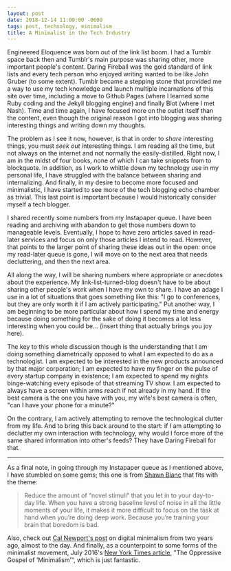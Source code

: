 ```yaml
---
layout: post
date: 2018-12-14 11:00:00 -0600
tags: post, technology, minimalism
title: A Minimalist in the Tech Industry
---
```


Engineered Eloquence was born out of the link list boom. I had a Tumblr space back then and Tumblr's main purpose was sharing other, more important people's content. Daring Fireball was the gold standard of link lists and every tech person who enjoyed writing wanted to be like John Gruber (to some extent). Tumblr became a stepping stone that provided me a way to use my tech knowledge and launch multiple incarnations of this site over time, including a move to Github Pages (where I learned some Ruby coding and the Jekyll blogging engine) and finally Blot (where I met Nash). Time and time again, I have focused more on the outlet itself than the content, even though the original reason I got into blogging was sharing interesting things and writing down my thoughts.

The problem as I see it now, however, is that in order to *share* interesting things, you must *seek out* interesting things. I am reading all the time, but not always on the internet and not normally the easily-distilled. Right now, I am in the midst of four books, none of which I can take snippets from to blockquote. In addition, as I work to whittle down my technology use in my personal life, I have struggled with the balance between sharing and internalizing. And finally, in my desire to become more focused and minimalistic, I have started to see more of the tech blogging echo chamber as trivial. This last point is important because I would historically consider myself a tech blogger.

I shared recently some numbers from my Instapaper queue. I have been reading and archiving with abandon to get those numbers down to manageable levels. Eventually, I hope to have zero articles saved in read-later services and focus on only those articles I intend to read. However, that points to the larger point of sharing these ideas out in the open: once my read-later queue is gone, I will move on to the next area that needs decluttering, and then the next area. 

All along the way, I will be sharing numbers where appropriate or anecdotes about the experience. My link-list-turned-blog doesn't have to be about sharing other people's work when I have my own to share. I have an adage I use in a lot of situations that goes something like this: "I go to conferences, but they are only worth it if I am actively participating." Put another way, I am beginning to be more particular about how I spend my time and energy because doing something for the sake of doing it becomes a lot less interesting when you could be... (insert thing that actually brings you joy here).

The key to this whole discussion though is the understanding that I am doing something diametrically opposed to what I am expected to do as a technologist. I am expected to be interested in the new products announced by that major corporation; I am expected to have my finger on the pulse of every startup company in existence; I am expected to spend my nights binge-watching every episode of that streaming TV show. I am expected to always have a screen within arms reach if not already in my hand. If the best camera is the one you have with you, my wife's best camera is often, "can I have your phone for a minute?"

On the contrary, I am actively attempting to remove the technological clutter from my life. And to bring this back around to the start: if I am attempting to declutter my own interaction with technology, why would I force more of the same shared information into other's feeds? They have Daring Fireball for that.

<hr>

As a final note, in going through my Instapaper queue as I mentioned above, I have stumbled on some gems; this one is from [Shawn Blanc](https://shawnblanc.net/2016/02/cal-newport-deep-work-focus/) that fits with the theme:
> Reduce the amount of “novel stimuli” that you let in to your day-to-day life. When you have a strong baseline level of noise in all the little moments of your life, it makes it more difficult to focus on the task at hand when you’re doing deep work. Because you’re training your brain that boredom is bad.

Also, check out [Cal Newport's post](http://calnewport.com/blog/2016/12/18/on-digital-minimalism/) on digital minimalism from two years ago, almost to the day. And finally, as a counterpoint to some forms of the minimalist movement, July 2016's [New York Times article](https://www.nytimes.com/2016/07/31/magazine/the-oppressive-gospel-of-minimalism.html?nytmobile=0), "The Oppressive Gospel of ‘Minimalism’", which is just fantastic.